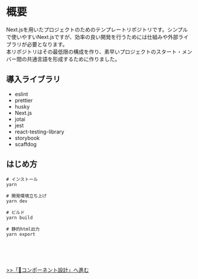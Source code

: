 # 概要
Next.jsを用いたプロジェクトのためのテンプレートリポジトリです。シンプルで使いやすいNext.jsですが、効率の良い開発を行うためには仕組みや外部ライブラリが必要となります。  
本リポジトリはその最低限の構成を作り、素早いプロジェクトのスタート・メンバー間の共通言語を形成するために作りました。

## 導入ライブラリ
* eslint
* prettier
* husky
* Next.js
* jotai
* jest
* react-testing-library
* storybook
* scaffdog

## はじめ方

```
# インストール
yarn

# 開発環境立ち上げ
yarn dev

# ビルド
yarn build

# 静的html出力
yarn export
```
<br>
<br>
<br>

[>>「🧩コンポーネント設計」へ進む](component-design.md)